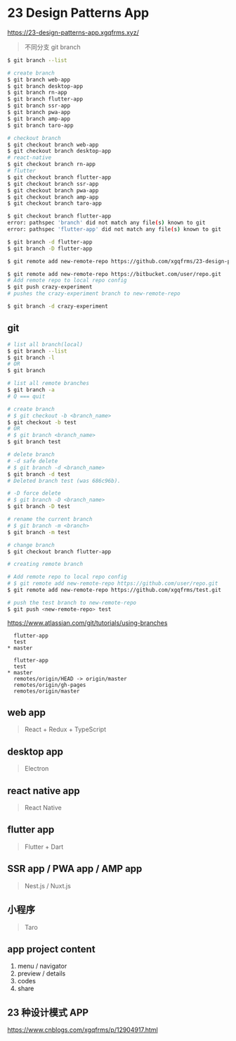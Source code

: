 # 23 Design Patterns App

https://23-design-patterns-app.xgqfrms.xyz/

> 不同分支 git branch

```sh
$ git branch --list

```

```sh
# create branch
$ git branch web-app
$ git branch desktop-app
$ git branch rn-app
$ git branch flutter-app
$ git branch ssr-app
$ git branch pwa-app
$ git branch amp-app
$ git branch taro-app

# checkout branch
$ git checkout branch web-app
$ git checkout branch desktop-app
# react-native
$ git checkout branch rn-app
# flutter
$ git checkout branch flutter-app
$ git checkout branch ssr-app
$ git checkout branch pwa-app
$ git checkout branch amp-app
$ git checkout branch taro-app


```

```sh
$ git checkout branch flutter-app
error: pathspec 'branch' did not match any file(s) known to git
error: pathspec 'flutter-app' did not match any file(s) known to git

$ git branch -d flutter-app
$ git branch -D flutter-app

```

```sh
$ git remote add new-remote-repo https://github.com/xgqfrms/23-design-patterns-app.git

$ git remote add new-remote-repo https://bitbucket.com/user/repo.git 
# Add remote repo to local repo config 
$ git push crazy-experiment
# pushes the crazy-experiment branch to new-remote-repo

$ git branch -d crazy-experiment

```

## git

```sh
# list all branch(local)
$ git branch --list
$ git branch -l
# OR
$ git branch

# list all remote branches
$ git branch -a
# Q === quit

# create branch
# $ git checkout -b <branch_name>
$ git checkout -b test
# OR
# $ git branch <branch_name>
$ git branch test

# delete branch
# -d safe delete
# $ git branch -d <branch_name>
$ git branch -d test
# Deleted branch test (was 686c96b).

# -D force delete
# $ git branch -D <branch_name>
$ git branch -D test

# rename the current branch
# $ git branch -m <branch>
$ git branch -m test

# change branch
$ git checkout branch flutter-app

```

```sh
# creating remote branch

# Add remote repo to local repo config
# $ git remote add new-remote-repo https://github.com/user/repo.git
$ git remote add new-remote-repo https://github.com/xgqfrms/test.git

# push the test branch to new-remote-repo
$ git push <new-remote-repo> test

```

https://www.atlassian.com/git/tutorials/using-branches

```code
  flutter-app
  test
* master

```

```code
  flutter-app
  test
* master
  remotes/origin/HEAD -> origin/master
  remotes/origin/gh-pages
  remotes/origin/master

```
## web app

> React + Redux + TypeScript

## desktop app

> Electron

## react native app

> React Native

## flutter app

> Flutter + Dart

## SSR app / PWA app / AMP app

> Nest.js / Nuxt.js

## 小程序

> Taro

## app project content

1. menu / navigator
2. preview / details
3. codes
4. share

## 23 种设计模式 APP

https://www.cnblogs.com/xgqfrms/p/12904917.html

